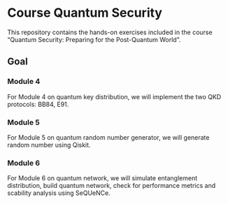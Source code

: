 # Course Quantum Security
This repository contains the hands-on exercises included in the course “Quantum Security: Preparing for the Post-Quantum World”. 

## Goal

### Module 4
For Module 4 on quantum key distribution, we will implement the two QKD protocols: BB84, E91. 

### Module 5
For Module 5 on quantum random number generator, we will generate random number using Qiskit. 

### Module 6
For Module 6 on quantum network, we will simulate entanglement distribution, build quantum network, check for performance metrics and scability analysis using SeQUeNCe. 

